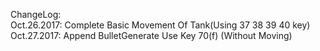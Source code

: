 ChangeLog:<br>
Oct.26.2017: Complete Basic Movement Of Tank(Using 37 38 39 40 key)<br>
Oct.27.2017: Append BulletGenerate Use Key 70(f) (Without Moving)<br>

